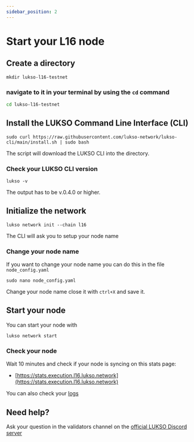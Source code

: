 ```yaml
---
sidebar_position: 2
---
```


# Start your L16 node

## Create a directory

 ```
 mkdir lukso-l16-testnet 
 ```
 ### navigate to it in your terminal by using the `cd` command
 ```bash
 cd lukso-l16-testnet
 ```

 ## Install the LUKSO Command Line Interface (CLI)
 ```
 sudo curl https://raw.githubusercontent.com/lukso-network/lukso-cli/main/install.sh | sudo bash
 ```

 The script will download the LUKSO CLI into the directory.

 ### Check your LUKSO CLI version

 ```
 lukso -v
 ```

 The output has to be v.0.4.0 or higher.

 ## Initialize the network

 ```
 lukso network init --chain l16
 ```

 The CLI will ask you to setup your node name

 ### Change your node name

 If you want to change your node name you can do this in the file `node_config.yaml`

 ```
 sudo nano node_config.yaml
 ```

 Change your node name close it with `ctrl+X` and save it.

 ## Start your node

 You can start your node with

 ```
 lukso network start
 ```

 ### Check your node

 Wait 10 minutes and check if your node is syncing on this stats page:

 - [https://stats.execution.l16.lukso.network](https://stats.execution.l16.lukso.network)

 You can also check your [logs](./l16-logs.md)

 ## Need help?

 Ask your question in the validators channel on the [official LUKSO Discord server](https://discord.gg/u7cmyUyw8F)